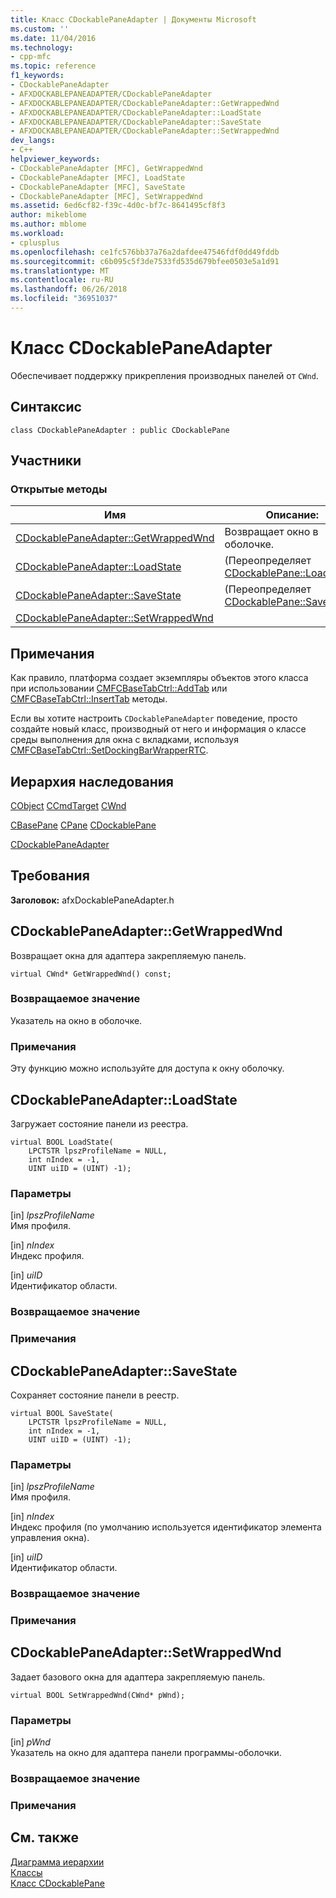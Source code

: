 ```yaml
---
title: Класс CDockablePaneAdapter | Документы Microsoft
ms.custom: ''
ms.date: 11/04/2016
ms.technology:
- cpp-mfc
ms.topic: reference
f1_keywords:
- CDockablePaneAdapter
- AFXDOCKABLEPANEADAPTER/CDockablePaneAdapter
- AFXDOCKABLEPANEADAPTER/CDockablePaneAdapter::GetWrappedWnd
- AFXDOCKABLEPANEADAPTER/CDockablePaneAdapter::LoadState
- AFXDOCKABLEPANEADAPTER/CDockablePaneAdapter::SaveState
- AFXDOCKABLEPANEADAPTER/CDockablePaneAdapter::SetWrappedWnd
dev_langs:
- C++
helpviewer_keywords:
- CDockablePaneAdapter [MFC], GetWrappedWnd
- CDockablePaneAdapter [MFC], LoadState
- CDockablePaneAdapter [MFC], SaveState
- CDockablePaneAdapter [MFC], SetWrappedWnd
ms.assetid: 6ed6cf82-f39c-4d0c-bf7c-8641495cf8f3
author: mikeblome
ms.author: mblome
ms.workload:
- cplusplus
ms.openlocfilehash: ce1fc576bb37a76a2dafdee47546fdf0dd49fddb
ms.sourcegitcommit: c6b095c5f3de7533fd535d679bfee0503e5a1d91
ms.translationtype: MT
ms.contentlocale: ru-RU
ms.lasthandoff: 06/26/2018
ms.locfileid: "36951037"
---
```

# <a name="cdockablepaneadapter-class"></a>Класс CDockablePaneAdapter
Обеспечивает поддержку прикрепления производных панелей от `CWnd`.  
  
## <a name="syntax"></a>Синтаксис  
  
```  
class CDockablePaneAdapter : public CDockablePane  
```  
  
## <a name="members"></a>Участники  
  
### <a name="public-methods"></a>Открытые методы  
  
|Имя|Описание:|  
|----------|-----------------|  
|[CDockablePaneAdapter::GetWrappedWnd](#getwrappedwnd)|Возвращает окно в оболочке.|  
|[CDockablePaneAdapter::LoadState](#loadstate)|(Переопределяет [CDockablePane::LoadState](http://msdn.microsoft.com/en-us/96110136-4f46-4764-8a76-3b4abaf77917).)|  
|[CDockablePaneAdapter::SaveState](#savestate)|(Переопределяет [CDockablePane::SaveState](http://msdn.microsoft.com/en-us/c5c24249-8d0d-46cb-96d9-9f5c6dc191db).)|  
|[CDockablePaneAdapter::SetWrappedWnd](#setwrappedwnd)||  
  
## <a name="remarks"></a>Примечания  
 Как правило, платформа создает экземпляры объектов этого класса при использовании [CMFCBaseTabCtrl::AddTab](../../mfc/reference/cmfcbasetabctrl-class.md#addtab) или [CMFCBaseTabCtrl::InsertTab](../../mfc/reference/cmfcbasetabctrl-class.md#inserttab) методы.  
  
 Если вы хотите настроить `CDockablePaneAdapter` поведение, просто создайте новый класс, производный от него и информация о классе среды выполнения для окна с вкладками, используя [CMFCBaseTabCtrl::SetDockingBarWrapperRTC](../../mfc/reference/cmfcbasetabctrl-class.md#setdockingbarwrapperrtc).  
  
## <a name="inheritance-hierarchy"></a>Иерархия наследования  
 [CObject](../../mfc/reference/cobject-class.md) [CCmdTarget](../../mfc/reference/ccmdtarget-class.md) [CWnd](../../mfc/reference/cwnd-class.md)  
  
 [CBasePane](../../mfc/reference/cbasepane-class.md) [CPane](../../mfc/reference/cpane-class.md) [CDockablePane](../../mfc/reference/cdockablepane-class.md)  
  
 [CDockablePaneAdapter](../../mfc/reference/cdockablepaneadapter-class.md)  
  
## <a name="requirements"></a>Требования  
 **Заголовок:** afxDockablePaneAdapter.h  
  
##  <a name="getwrappedwnd"></a>  CDockablePaneAdapter::GetWrappedWnd  
 Возвращает окна для адаптера закрепляемую панель.  
  
```  
virtual CWnd* GetWrappedWnd() const;  
```  
  
### <a name="return-value"></a>Возвращаемое значение  
 Указатель на окно в оболочке.  
  
### <a name="remarks"></a>Примечания  
 Эту функцию можно используйте для доступа к окну оболочку.  
  
##  <a name="loadstate"></a>  CDockablePaneAdapter::LoadState  
 Загружает состояние панели из реестра.  
  
```  
virtual BOOL LoadState(
    LPCTSTR lpszProfileName = NULL,  
    int nIndex = -1,  
    UINT uiID = (UINT) -1);
```  
  
### <a name="parameters"></a>Параметры  
 [in] *lpszProfileName*  
 Имя профиля.  
  
 [in] *nIndex*  
 Индекс профиля.  
  
 [in] *uiID*  
 Идентификатор области.  
  
### <a name="return-value"></a>Возвращаемое значение  
  
### <a name="remarks"></a>Примечания  
  
##  <a name="savestate"></a>  CDockablePaneAdapter::SaveState  
 Сохраняет состояние панели в реестр.  
  
```  
virtual BOOL SaveState(
    LPCTSTR lpszProfileName = NULL,  
    int nIndex = -1,  
    UINT uiID = (UINT) -1);
```  
  
### <a name="parameters"></a>Параметры  
 [in] *lpszProfileName*  
 Имя профиля.  
  
 [in] *nIndex*  
 Индекс профиля (по умолчанию используется идентификатор элемента управления окна).  
  
 [in] *uiID*  
 Идентификатор области.  
  
### <a name="return-value"></a>Возвращаемое значение  
  
### <a name="remarks"></a>Примечания  
  
##  <a name="setwrappedwnd"></a>  CDockablePaneAdapter::SetWrappedWnd  
 Задает базового окна для адаптера закрепляемую панель.  
  
```  
virtual BOOL SetWrappedWnd(CWnd* pWnd);
```  
  
### <a name="parameters"></a>Параметры  
 [in] *pWnd*  
 Указатель на окно для адаптера панели программы-оболочки.  
  
### <a name="return-value"></a>Возвращаемое значение  
  
### <a name="remarks"></a>Примечания  
  
## <a name="see-also"></a>См. также  
 [Диаграмма иерархии](../../mfc/hierarchy-chart.md)   
 [Классы](../../mfc/reference/mfc-classes.md)   
 [Класс CDockablePane](../../mfc/reference/cdockablepane-class.md)
